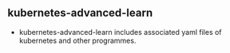 ## kubernetes-advanced-learn

- kubernetes-advanced-learn includes associated yaml files of kubernetes and other programmes.
